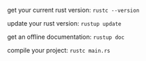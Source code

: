get your current rust version: `rustc --version` 

update your rust version: `rustup update`                        

get an offline documentation: `rustup doc`

compile your project: `rustc main.rs`


